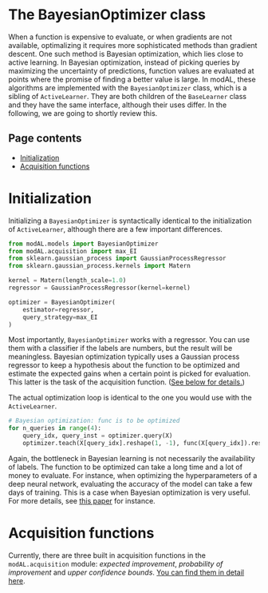 # The BayesianOptimizer class
When a function is expensive to evaluate, or when gradients are not available, optimalizing it requires more sophisticated methods than gradient descent. One such method is Bayesian optimization, which lies close to active learning. In Bayesian optimization, instead of picking queries by maximizing the uncertainty of predictions, function values are evaluated at points where the promise of finding a better value is large. In modAL, these algorithms are implemented with the ```BayesianOptimizer``` class, which is a sibling of ```ActiveLearner```. They are both children of the ```BaseLearner``` class and they have the same interface, although their uses differ. In the following, we are going to shortly review this.

## Page contents
- [Initialization](#Initialization)
- [Acquisition functions](#acquisition-functions)

# Initialization<a name="initialization"></a>
Initializing a ```BayesianOptimizer``` is syntactically identical to the initialization of ```ActiveLearner```, although there are a few important differences.

```python
from modAL.models import BayesianOptimizer
from modAL.acquisition import max_EI
from sklearn.gaussian_process import GaussianProcessRegressor
from sklearn.gaussian_process.kernels import Matern

kernel = Matern(length_scale=1.0)
regressor = GaussianProcessRegressor(kernel=kernel)

optimizer = BayesianOptimizer(
    estimator=regressor,
    query_strategy=max_EI
)
```
Most importantly, ```BayesianOptimizer``` works with a regressor. You can use them with a classifier if the labels are numbers, but the result will be meaningless. Bayesian optimization typically uses a Gaussian process regressor to keep a hypothesis about the function to be optimized and estimate the expected gains when a certain point is picked for evaluation. This latter is the task of the acquisition function. ([See below for details.](#acquisition-functions))  

The actual optimization loop is identical to the one you would use with the ```ActiveLearner```.
```python
# Bayesian optimization: func is to be optimized
for n_queries in range(4):
    query_idx, query_inst = optimizer.query(X)
    optimizer.teach(X[query_idx].reshape(1, -1), func(X[query_idx]).reshape(1, -1))
```

Again, the bottleneck in Bayesian learning is not necessarily the availability of labels. The function to be optimized can take a long time and a lot of money to evaluate. For instance, when optimizing the hyperparameters of a deep neural network, evaluating the accuracy of the model can take a few days of training. This is a case when Bayesian optimization is very useful. For more details, see [this paper](http://www.cs.ox.ac.uk/people/nando.defreitas/publications/BayesOptLoop.pdf) for instance.

# Acquisition functions<a name="acquisition-functions"></a>
Currently, there are three built in acquisition functions in the ```modAL.acquisition``` module: *expected improvement*, *probability of improvement* and *upper confidence bounds*. [You can find them in detail here](https://github.com/cosmic-cortex/modAL/blob/master/modAL/acquisition.py).
